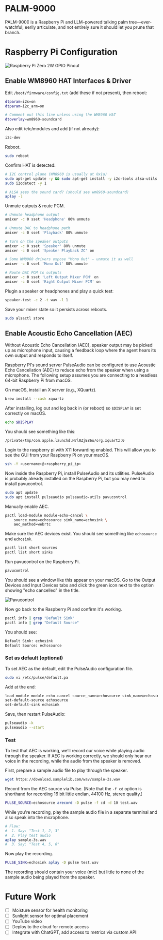 # PALM-9000
PALM-9000 is a Raspberry Pi and LLM–powered talking palm tree—ever-watchful, eerily articulate, and not entirely sure it should let you prune that branch.

# Raspberry Pi Configuration

![Raspberry Pi Zero 2W GPIO Pinout](images/Raspberry-Pi-Zero-2W-GPIO-Pinout.png)

## Enable WM8960 HAT Interfaces & Driver

Edit `/boot/firmware/config.txt` (add these if not present), then reboot:
```sh
dtparam=i2s=on
dtparam=i2c_arm=on

# Comment out this line unless using the WM8960 HAT
dtoverlay=wm8960-soundcard
```

Also edit /etc/modules and add (if not already):
```sh
i2c-dev
```

Reboot.
```sh
sudo reboot
```

Confirm HAT is detected.
```sh
# I2C control plane (WM8960 is usually at 0x1a)
sudo apt-get update -y && sudo apt-get install -y i2c-tools alsa-utils
sudo i2cdetect -y 1

# ALSA sees the sound card? (should see wm8960-soundcard)
aplay -l
```

Unmute outputs & route PCM.
```sh
# Unmute headphone output
amixer -c 0 sset 'Headphone' 80% unmute

# Unmute DAC to headphone path
amixer -c 0 sset 'Playback' 80% unmute

# Turn on the speaker outputs
amixer -c 0 sset 'Speaker' 80% unmute
amixer -c 0 sset 'Speaker Playback ZC' on

# Some WM8960 drivers expose "Mono Out" — unmute it as well
amixer -c 0 sset 'Mono Out' 80% unmute

# Route DAC PCM to outputs
amixer -c 0 sset 'Left Output Mixer PCM' on
amixer -c 0 sset 'Right Output Mixer PCM' on
```

Plugin a speaker or headphones and play a quick test:
```sh
speaker-test -c 2 -t wav -l 1
```

Save your mixer state so it persists across reboots.
```sh
sudo alsactl store
```

## Enable Acoustic Echo Cancellation (AEC)

Without Acoustic Echo Cancellation (AEC), speaker output may be picked up as microphone input, causing a feedback loop where the agent hears its own output and responds to itself.

Raspberry PI's sound server PulseAudio can be configured to use Acoustic Echo Cancellation (AEC) to reduce echo from the speaker when using a microphone. The following setup assumes you are connecting to a headless 64-bit Raspberry Pi from macOS.

On macOS, install an X server (e.g., XQuartz).
```sh
brew install --cask xquartz
```

After installing, log out and log back in (or reboot) so `$DISPLAY` is set correctly on macOS.
```sh
echo $DISPLAY
```

You should see something like this:
```sh
/private/tmp/com.apple.launchd.N7l0ZjE86u/org.xquartz:0
```

Login to the raspberry pi with X11 forwarding enabled. This will allow you to see the GUI from your Raspberry Pi on your macOS.
```sh
ssh -Y <username>@<raspberry_pi_ip>
```

Now inside the Raspberry Pi, install PulseAudio and its utilities. PulseAudio is probably already installed on the Raspberry Pi, but you may need to install pavucontrol.
```sh
sudo apt update
sudo apt install pulseaudio pulseaudio-utils pavucontrol
```

Manually enable AEC.
```sh
pactl load-module module-echo-cancel \
    source_name=echosource sink_name=echosink \
    aec_method=webrtc
```

Make sure the AEC devices exist. You should see something like `echosource` and `echosink`.
```sh
pactl list short sources
pactl list short sinks
```

Run pavucontrol on the Raspberry Pi.
```sh
pavucontrol
```

You should see a window like this appear on your macOS. Go to the Output Devices and Input Devices tabs and click the green icon next to the option showing "echo cancelled" in the title.

![Pavucontrol](images/pavucontrol.png)

Now go back to the Raspberry Pi and confirm it's working.
```sh
pactl info | grep "Default Sink"
pactl info | grep "Default Source"
```

You should see:
```sh
Default Sink: echosink
Default Source: echosource
```

### Set as default (optional)

To set AEC as the default, edit the PulseAudio configuration file.
```sh
sudo vi /etc/pulse/default.pa
```

Add at the end:
```sh
load-module module-echo-cancel source_name=echosource sink_name=echosink aec_method=webrtc
set-default-source echosource
set-default-sink echosink
```

Save, then restart PulseAudio:
```sh
pulseaudio -k
pulseaudio --start
```

### Test

To test that AEC is working, we'll record our voice while playing audio through the speaker. If AEC is working correctly, we should only hear our voice in the recording, while the audio from the speaker is removed.

First, prepare a sample audio file to play through the speaker.
```sh
wget https://download.samplelib.com/wav/sample-3s.wav
```

Record from the AEC source via Pulse. (Note that the `-f cd` option is shorthand for recording 16 bit little endian, 44100 Hz, stereo quality.)
```sh
PULSE_SOURCE=echosource arecord -D pulse -f cd -d 10 test.wav
```

While you're recording, play the sample audio file in a separate terminal and also speak into the microphone.
```sh
# Flow:
#  1. Say: "Test 1, 2, 3"
#  2. Play test audio
aplay sample-3s.wav
#  3. Say: "Test 4, 5, 6"
```

Now play the recording.
```sh
PULSE_SINK=echosink aplay -D pulse test.wav
```

The recording should contain your voice (mic) but little to none of the sample audio being played from the speaker.

# Future Work

- [ ] Moisture sensor for health monitoring
- [ ] Sunlight sensor for optimal placement
- [ ] YouTube video
- [ ] Deploy to the cloud for remote access
- [ ] Integrate with ChatGPT, add access to metrics via custom API

